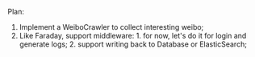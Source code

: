 Plan:
  1) Implement a WeiboCrawler to collect interesting weibo;
  2) Like Faraday, support middleware:
    1. for now, let's do it for login and generate logs;
    2. support writing back to Database or ElasticSearch;
